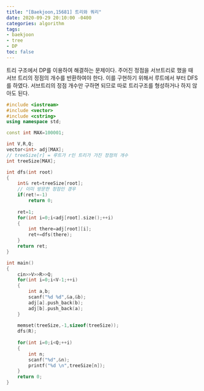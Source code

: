 ```yaml
---
title: "[Baekjoon,15681] 트리와 쿼리"
date: 2020-09-29 20:10:00 -0400
categories: algorithm 
tags:
- baekjoon 
- tree 
- DP
toc: false
---
```


트리 구조에서 DP를 이용하여 해결하는 문제이다. 주어진 정점을 서브트리로 했을 때 서브 트리의 정점의 개수를 반환하여야 한다. 
이를 구현하기 위해서 루트에서 부터 DFS를 하였다. 서브트리의 정점 개수만 구하면 되므로 따로 트리구조를 형성하거나 하지 않아도 된다. 
```cpp
#include <iostream>
#include <vector>
#include <cstring>
using namespace std;

const int MAX=100001;

int V,R,Q;
vector<int> adj[MAX];
// treeSize[r] = 루트가 r인 트리가 가진 정점의 개수
int treeSize[MAX];

int dfs(int root)
{
    int& ret=treeSize[root];
    // 이미 방문한 정점인 경우 
    if(ret!=-1)
        return 0;
    
    ret=1;
    for(int i=0;i<adj[root].size();++i)
    {
        int there=adj[root][i];
        ret+=dfs(there);
    }
    return ret;
}

int main()
{
    cin>>V>>R>>Q;
    for(int i=0;i<V-1;++i)
    {
        int a,b;
        scanf("%d %d",&a,&b);
        adj[a].push_back(b);
        adj[b].push_back(a);
    }
    
    memset(treeSize,-1,sizeof(treeSize));
    dfs(R);
    
    for(int i=0;i<Q;++i)
    {
        int n;
        scanf("%d",&n);
        printf("%d \n",treeSize[n]);
    }
    return 0;
}

```
